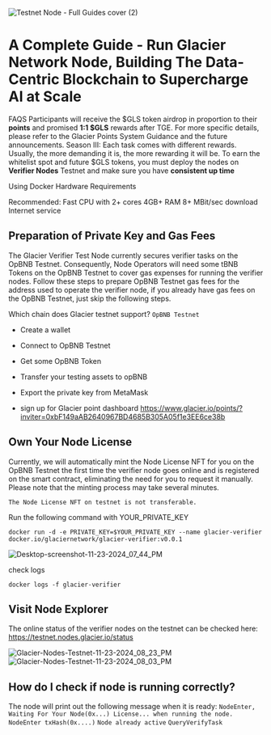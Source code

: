 ![Testnet Node - Full Guides cover (2)](https://github.com/user-attachments/assets/9077ac60-8e6a-41e3-a302-f287f748d23c)

# A Complete Guide - Run Glacier Network Node, Building The Data-Centric Blockchain to Supercharge AI at Scale

FAQS
Participants will receive the $GLS token airdrop in proportion to their **points** and promised **1:1 $GLS** rewards after TGE. For more specific details, please refer to the Glacier Points System Guidance and the future announcements. Season III: Each task comes with different rewards. Usually, the more demanding it is, the more rewarding it will be.
To earn the whitelist spot and future $GLS tokens, you must deploy the nodes on **Verifier Nodes** Testnet and make sure you have **consistent up time**


Using Docker
Hardware Requirements

Recommended:
Fast CPU with 2+ cores
4GB+ RAM
8+ MBit/sec download Internet service

## Preparation of Private Key and Gas Fees

The Glacier Verifier Test Node currently secures verifier tasks on the OpBNB Testnet. Consequently, Node Operators will need some tBNB Tokens on the OpBNB Testnet to cover gas expenses for running the verifier nodes. Follow these steps to prepare OpBNB Testnet gas fees for the address used to operate the verifier node, if you already have gas fees on the OpBNB Testnet, just skip the following steps.

Which chain does Glacier testnet support?
`OpBNB Testnet`

- Create a wallet
- Connect to OpBNB Testnet
- Get some OpBNB Token
- Transfer your testing assets to opBNB
- Export the private key from MetaMask

- sign up for Glacier point dashboard https://www.glacier.io/points/?inviter=0xbF149aAB2640967BD4685B305A05f1e3EE6ce38b

  

## Own Your Node License
Currently, we will automatically mint the Node License NFT for you on the OpBNB Testnet the first time the verifier node goes online and is registered on the smart contract, eliminating the need for you to request it manually. Please note that the minting process may take several minutes.

`The Node License NFT on testnet is not transferable.`

Run the following command with YOUR_PRIVATE_KEY

```
docker run -d -e PRIVATE_KEY=$YOUR_PRIVATE_KEY --name glacier-verifier docker.io/glaciernetwork/glacier-verifier:v0.0.1
```
![Desktop-screenshot-11-23-2024_07_44_PM](https://github.com/user-attachments/assets/e35e2b7e-021d-4e20-877d-8b6ffb08e4eb)

check logs
```
docker logs -f glacier-verifier
```

## Visit Node Explorer
The online status of the verifier nodes on the testnet can be checked here: https://testnet.nodes.glacier.io/status

![Glacier-Nodes-Testnet-11-23-2024_08_23_PM](https://github.com/user-attachments/assets/414ccdc5-b052-4f0c-b88c-e28d10f9be9f)
![Glacier-Nodes-Testnet-11-23-2024_08_03_PM](https://github.com/user-attachments/assets/47d40604-da1f-47f6-a26e-a6cf16a20b11)


## How do I check if node is running correctly?

The node will print out the following message when it is ready:
`NodeEnter, Waiting For Your Node(0x...) License... when running the node.`
`NodeEnter txHash(0x....)`
`Node already active`
`QueryVerifyTask`
